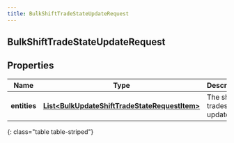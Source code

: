 ```yaml
---
title: BulkShiftTradeStateUpdateRequest
---
```

## BulkShiftTradeStateUpdateRequest


## Properties

| Name | Type | Description | Notes |
| ------------ | ------------- | ------------- | ------------- |
| **entities** | <!----><!---->[**List&lt;BulkUpdateShiftTradeStateRequestItem&gt;**](BulkUpdateShiftTradeStateRequestItem.html)<!----> | The shift trades to update |  |
{: class="table table-striped"}



